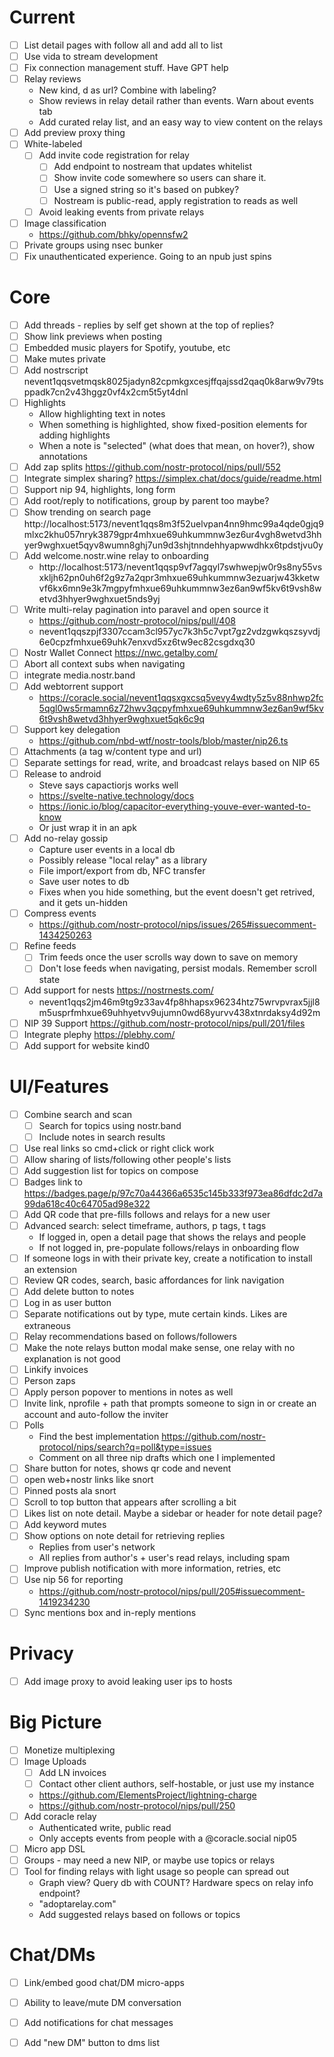 # Current

- [ ] List detail pages with follow all and add all to list
- [ ] Use vida to stream development
- [ ] Fix connection management stuff. Have GPT help
- [ ] Relay reviews
  - New kind, d as url? Combine with labeling?
  - Show reviews in relay detail rather than events. Warn about events tab
  - Add curated relay list, and an easy way to view content on the relays
- [ ] Add preview proxy thing
- [ ] White-labeled
  - [ ] Add invite code registration for relay
    - [ ] Add endpoint to nostream that updates whitelist
    - [ ] Show invite code somewhere so users can share it.
    - [ ] Use a signed string so it's based on pubkey?
    - [ ] Nostream is public-read, apply registration to reads as well
  - [ ] Avoid leaking events from private relays
- [ ] Image classification
  - https://github.com/bhky/opennsfw2
- [ ] Private groups using nsec bunker
- [ ] Fix unauthenticated experience. Going to an npub just spins

# Core

- [ ] Add threads - replies by self get shown at the top of replies?
- [ ] Show link previews when posting
- [ ] Embedded music players for Spotify, youtube, etc
- [ ] Make mutes private
- [ ] Add nostrscript nevent1qqsvetmqsk8025jadyn82cpmkgxcesjffqajssd2qaq0k8arw9v79tsppadk7cn2v43hggz0vf4x2cm5t5yt4dnl
- [ ] Highlights
  - Allow highlighting text in notes
  - When something is highlighted, show fixed-position elements for adding highlights
  - When a note is "selected" (what does that mean, on hover?), show annotations
- [ ] Add zap splits https://github.com/nostr-protocol/nips/pull/552
- [ ] Integrate simplex sharing? https://simplex.chat/docs/guide/readme.html
- [ ] Support nip 94, highlights, long form
- [ ] Add root/reply to notifications, group by parent too maybe?
- [ ] Show trending on search page http://localhost:5173/nevent1qqs8m3f52uelvpan4nn9hmc99a4qde0gjq9mlxc2khu057nryk3879gpr4mhxue69uhkummnw3ez6ur4vgh8wetvd3hhyer9wghxuet5qyv8wumn8ghj7un9d3shjtnndehhyapwwdhkx6tpdstjvu0y
- [ ] Add welcome.nostr.wine relay to onboarding
  - http://localhost:5173/nevent1qqsp9vf7agqyl7swhwepjw0r9s8ny55vsxkljh62pn0uh6f2g9z7a2qpr3mhxue69uhkummnw3ezuarjw43kketwvf6kx6mn9e3k7mgpyfmhxue69uhkummnw3ez6an9wf5kv6t9vsh8wetvd3hhyer9wghxuet5nds9yj
- [ ] Write multi-relay pagination into paravel and open source it
  - https://github.com/nostr-protocol/nips/pull/408
  - nevent1qqszpjf3307ccam3cl957yc7k3h5c7vpt7gz2vdzgwkqszsyvdj6e0cpzfmhxue69uhk7enxvd5xz6tw9ec82csgdxq30
- [ ] Nostr Wallet Connect https://nwc.getalby.com/
- [ ] Abort all context subs when navigating
- [ ] integrate media.nostr.band
- [ ] Add webtorrent support
  - https://coracle.social/nevent1qqsxgxcsq5vevy4wdty5z5v88nhwp2fc5qgl0ws5rmamn6z72hwv3qcpyfmhxue69uhkummnw3ez6an9wf5kv6t9vsh8wetvd3hhyer9wghxuet5qk6c9q
- [ ] Support key delegation
  - https://github.com/nbd-wtf/nostr-tools/blob/master/nip26.ts
- [ ] Attachments (a tag w/content type and url)
- [ ] Separate settings for read, write, and broadcast relays based on NIP 65
- [ ] Release to android
  - Steve says capactiorjs works well
  - https://svelte-native.technology/docs
  - https://ionic.io/blog/capacitor-everything-youve-ever-wanted-to-know
  - Or just wrap it in an apk
- [ ] Add no-relay gossip
  - Capture user events in a local db
  - Possibly release "local relay" as a library
  - File import/export from db, NFC transfer
  - Save user notes to db
  - Fixes when you hide something, but the event doesn't get retrived, and it gets un-hidden
- [ ] Compress events
  - https://github.com/nostr-protocol/nips/issues/265#issuecomment-1434250263
- [ ] Refine feeds
  - [ ] Trim feeds once the user scrolls way down to save on memory
  - [ ] Don't lose feeds when navigating, persist modals. Remember scroll state
- [ ] Add support for nests https://nostrnests.com/
  - nevent1qqs2jm46m9tg9z33av4fp8hhapsx96234htz75wrvpvrax5jjl8m5usprfmhxue69uhhyetvv9ujumn0wd68yurvv438xtnrdaksy4d92m
- [ ] NIP 39 Support https://github.com/nostr-protocol/nips/pull/201/files
- [ ] Integrate plephy https://plebhy.com/
- [ ] Add support for website kind0

# UI/Features

- [ ] Combine search and scan
  - [ ] Search for topics using nostr.band
  - [ ] Include notes in search results
- [ ] Use real links so cmd+click or right click work
- [ ] Allow sharing of lists/following other people's lists
- [ ] Add suggestion list for topics on compose
- [ ] Badges link to https://badges.page/p/97c70a44366a6535c145b333f973ea86dfdc2d7a99da618c40c64705ad98e322
- [ ] Add QR code that pre-fills follows and relays for a new user
- [ ] Advanced search: select timeframe, authors, p tags, t tags
  - If logged in, open a detail page that shows the relays and people
  - If not logged in, pre-populate follows/relays in onboarding flow
- [ ] If someone logs in with their private key, create a notification to install an extension
- [ ] Review QR codes, search, basic affordances for link navigation
- [ ] Add delete button to notes
- [ ] Log in as user button
- [ ] Separate notifications out by type, mute certain kinds. Likes are extraneous
- [ ] Relay recommendations based on follows/followers
- [ ] Make the note relays button modal make sense, one relay with no explanation is not good
- [ ] Linkify invoices
- [ ] Person zaps
- [ ] Apply person popover to mentions in notes as well
- [ ] Invite link, nprofile + path that prompts someone to sign in or create an account and auto-follow the inviter
- [ ] Polls
  - Find the best implementation https://github.com/nostr-protocol/nips/search?q=poll&type=issues
  - Comment on all three nip drafts which one I implemented
- [ ] Share button for notes, shows qr code and nevent
- [ ] open web+nostr links like snort
- [ ] Pinned posts ala snort
- [ ] Scroll to top button that appears after scrolling a bit
- [ ] Likes list on note detail. Maybe a sidebar or header for note detail page?
- [ ] Add keyword mutes
- [ ] Show options on note detail for retrieving replies
  - Replies from user's network
  - All replies from author's + user's read relays, including spam
- [ ] Improve publish notification with more information, retries, etc
- [ ] Use nip 56 for reporting
  - https://github.com/nostr-protocol/nips/pull/205#issuecomment-1419234230
- [ ] Sync mentions box and in-reply mentions

# Privacy

- [ ] Add image proxy to avoid leaking user ips to hosts

# Big Picture

- [ ] Monetize multiplexing
- [ ] Image Uploads
  - [ ] Add LN invoices
  - [ ] Contact other client authors, self-hostable, or just use my instance
  - https://github.com/ElementsProject/lightning-charge
  - https://github.com/nostr-protocol/nips/pull/250
- [ ] Add coracle relay
  - Authenticated write, public read
  - Only accepts events from people with a @coracle.social nip05
- [ ] Micro app DSL
- [ ] Groups - may need a new NIP, or maybe use topics or relays
- [ ] Tool for finding relays with light usage so people can spread out
  - Graph view? Query db with COUNT? Hardware specs on relay info endpoint?
  - "adoptarelay.com"
  - Add suggested relays based on follows or topics

# Chat/DMs

- [ ] Link/embed good chat/DM micro-apps
- [ ] Ability to leave/mute DM conversation
- [ ] Add notifications for chat messages
- [ ] Add "new DM" button to dms list


